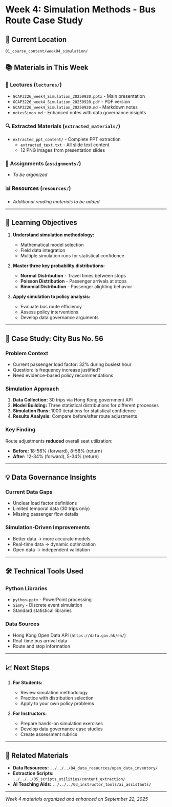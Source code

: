 # Week 4: Simulation Methods - Bus Route Case Study

## 📍 **Current Location**
`01_course_content/week04_simulation/`

## 📚 **Materials in This Week**

### **📖 Lectures** (`lectures/`)
- `GCAP3226_week4_Simulation_20250920.pptx` - Main presentation
- `GCAP3226_week4_Simulation_20250920.pdf` - PDF version
- `GCAP3226_week4_Simulation_20250920.md` - Markdown notes
- `notesSimon.md` - Enhanced notes with data governance insights

### **🔍 Extracted Materials** (`extracted_materials/`)
- `extracted_ppt_content/` - Complete PPT extraction
  - `extracted_text.txt` - All slide text content
  - 12 PNG images from presentation slides

### **📝 Assignments** (`assignments/`)
- *To be organized*

### **📊 Resources** (`resources/`)
- *Additional reading materials to be added*

---

## 🎯 **Learning Objectives**

1. **Understand simulation methodology:**
   - Mathematical model selection
   - Field data integration
   - Multiple simulation runs for statistical confidence

2. **Master three key probability distributions:**
   - **Normal Distribution** - Travel times between stops
   - **Poisson Distribution** - Passenger arrivals at stops  
   - **Binomial Distribution** - Passenger alighting behavior

3. **Apply simulation to policy analysis:**
   - Evaluate bus route efficiency
   - Assess policy interventions
   - Develop data governance arguments

---

## 🚌 **Case Study: City Bus No. 56**

### **Problem Context**
- Current passenger load factor: 32% during busiest hour
- Question: Is frequency increase justified?
- Need evidence-based policy recommendations

### **Simulation Approach**
1. **Data Collection:** 30 trips via Hong Kong government API
2. **Model Building:** Three statistical distributions for different processes
3. **Simulation Runs:** 1000 iterations for statistical confidence
4. **Results Analysis:** Compare before/after route adjustments

### **Key Finding**
Route adjustments **reduced** overall seat utilization:
- **Before:** 18-56% (forward), 8-58% (return)
- **After:** 12-34% (forward), 5-34% (return)

---

## 💡 **Data Governance Insights**

### **Current Data Gaps**
- Unclear load factor definitions
- Limited temporal data (30 trips only)
- Missing passenger flow details

### **Simulation-Driven Improvements**
- Better data → more accurate models
- Real-time data → dynamic optimization
- Open data → independent validation

---

## 🛠️ **Technical Tools Used**

### **Python Libraries**
- `python-pptx` - PowerPoint processing
- `SimPy` - Discrete event simulation
- Standard statistical libraries

### **Data Sources**
- Hong Kong Open Data API (`https://data.gov.hk/en/`)
- Real-time bus arrival data
- Route and stop information

---

## 📈 **Next Steps**

1. **For Students:**
   - Review simulation methodology
   - Practice with distribution selection
   - Apply to your own policy problems

2. **For Instructors:**
   - Prepare hands-on simulation exercises
   - Develop data governance case studies
   - Create assessment rubrics

---

## 🔗 **Related Materials**

- **Data Resources:** `../../../04_data_resources/open_data_inventory/`
- **Extraction Scripts:** `../../../05_scripts_utilities/content_extraction/`
- **AI Teaching Aids:** `../../../03_instructor_tools/ai_assistants/`

---

*Week 4 materials organized and enhanced on September 22, 2025*